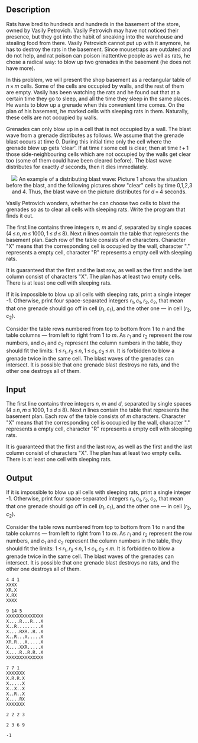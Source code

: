 ## Description

<div><p>Rats have bred to hundreds and hundreds in the basement of the store, owned by Vasily Petrovich. Vasily Petrovich may have not noticed their presence, but they got into the habit of sneaking into the warehouse and stealing food from there. Vasily Petrovich cannot put up with it anymore, he has to destroy the rats in the basement. Since mousetraps are outdated and do not help, and rat poison can poison inattentive people as well as rats, he chose a radical way: to blow up two grenades in the basement (he does not have more).</p><p>In this problem, we will present the shop basement as a rectangular table of <span class="tex-span"><i>n</i> × <i>m</i></span> cells. Some of the cells are occupied by walls, and the rest of them are empty. Vasily has been watching the rats and he found out that at a certain time they go to sleep, and all the time they sleep in the same places. He wants to blow up a grenade when this convenient time comes. On the plan of his basement, he marked cells with sleeping rats in them. Naturally, these cells are not occupied by walls.</p><p>Grenades can only blow up in a cell that is not occupied by a wall. The blast wave from a grenade distributes as follows. We assume that the grenade blast occurs at time 0. During this initial time only the cell where the grenade blew up gets 'clear'. If at time <span class="tex-span"><i>t</i></span> some cell is clear, then at time <span class="tex-span"><i>t</i> + 1</span> those side-neighbouring cells which are not occupied by the walls get clear too (some of them could have been cleared before). The blast wave distributes for exactly <span class="tex-span"><i>d</i></span> seconds, then it dies immediately.</p><center> <img class="tex-graphics" src="file://6xJBon03.png" style="max-width: 100.0%;max-height: 100.0%;">   <span class="tex-font-size-script">An example of a distributing blast wave: Picture 1 shows the situation before the blast, and the following pictures show "clear" cells by time 0,1,2,3 and 4. Thus, the blast wave on the picture distributes for <span class="tex-span"><i>d</i> = 4</span> seconds.</span> </center><p>Vasily Petrovich wonders, whether he can choose two cells to blast the grenades so as to clear all cells with sleeping rats. Write the program that finds it out.</p></div><div class="input-specification"><p>The first line contains three integers <span class="tex-span"><i>n</i></span>, <span class="tex-span"><i>m</i></span> and <span class="tex-span"><i>d</i></span>, separated by single spaces (<span class="tex-span">4 ≤ <i>n</i>, <i>m</i> ≤ 1000, 1 ≤ <i>d</i> ≤ 8</span>). Next <span class="tex-span"><i>n</i></span> lines contain the table that represents the basement plan. Each row of the table consists of <span class="tex-span"><i>m</i></span> characters. Character "<span class="tex-font-style-tt">X</span>" means that the corresponding cell is occupied by the wall, character "<span class="tex-font-style-tt">.</span>" represents a empty cell, character "<span class="tex-font-style-tt">R</span>" represents a empty cell with sleeping rats. </p><p>It is guaranteed that the first and the last row, as well as the first and the last column consist of characters "<span class="tex-font-style-tt">X</span>". The plan has at least two empty cells. There is at least one cell with sleeping rats.</p></div><div class="output-specification"><p>If it is impossible to blow up all cells with sleeping rats, print a single integer <span class="tex-font-style-tt">-1</span>. Otherwise, print four space-separated integers <span class="tex-span"><i>r</i><sub class="lower-index">1</sub>, <i>c</i><sub class="lower-index">1</sub>, <i>r</i><sub class="lower-index">2</sub>, <i>c</i><sub class="lower-index">2</sub></span>, that mean that one grenade should go off in cell <span class="tex-span">(<i>r</i><sub class="lower-index">1</sub>, <i>c</i><sub class="lower-index">1</sub>)</span>, and the other one — in cell <span class="tex-span">(<i>r</i><sub class="lower-index">2</sub>, <i>c</i><sub class="lower-index">2</sub>)</span>. </p><p>Consider the table rows numbered from top to bottom from 1 to <span class="tex-span"><i>n</i></span> and the table columns — from left to right from 1 to <span class="tex-span"><i>m</i></span>. As <span class="tex-span"><i>r</i><sub class="lower-index">1</sub></span> and <span class="tex-span"><i>r</i><sub class="lower-index">2</sub></span> represent the row numbers, and <span class="tex-span"><i>c</i><sub class="lower-index">1</sub></span> and <span class="tex-span"><i>c</i><sub class="lower-index">2</sub></span> represent the column numbers in the table, they should fit the limits: <span class="tex-span">1 ≤ <i>r</i><sub class="lower-index">1</sub>, <i>r</i><sub class="lower-index">2</sub> ≤ <i>n</i>, 1 ≤ <i>c</i><sub class="lower-index">1</sub>, <i>c</i><sub class="lower-index">2</sub> ≤ <i>m</i></span>. It is forbidden to blow a grenade twice in the same cell. The blast waves of the grenades can intersect. It is possible that one grenade blast destroys no rats, and the other one destroys all of them.</p></div>

## Input

<p>The first line contains three integers <span class="tex-span"><i>n</i></span>, <span class="tex-span"><i>m</i></span> and <span class="tex-span"><i>d</i></span>, separated by single spaces (<span class="tex-span">4 ≤ <i>n</i>, <i>m</i> ≤ 1000, 1 ≤ <i>d</i> ≤ 8</span>). Next <span class="tex-span"><i>n</i></span> lines contain the table that represents the basement plan. Each row of the table consists of <span class="tex-span"><i>m</i></span> characters. Character "<span class="tex-font-style-tt">X</span>" means that the corresponding cell is occupied by the wall, character "<span class="tex-font-style-tt">.</span>" represents a empty cell, character "<span class="tex-font-style-tt">R</span>" represents a empty cell with sleeping rats. </p><p>It is guaranteed that the first and the last row, as well as the first and the last column consist of characters "<span class="tex-font-style-tt">X</span>". The plan has at least two empty cells. There is at least one cell with sleeping rats.</p>

## Output

<p>If it is impossible to blow up all cells with sleeping rats, print a single integer <span class="tex-font-style-tt">-1</span>. Otherwise, print four space-separated integers <span class="tex-span"><i>r</i><sub class="lower-index">1</sub>, <i>c</i><sub class="lower-index">1</sub>, <i>r</i><sub class="lower-index">2</sub>, <i>c</i><sub class="lower-index">2</sub></span>, that mean that one grenade should go off in cell <span class="tex-span">(<i>r</i><sub class="lower-index">1</sub>, <i>c</i><sub class="lower-index">1</sub>)</span>, and the other one — in cell <span class="tex-span">(<i>r</i><sub class="lower-index">2</sub>, <i>c</i><sub class="lower-index">2</sub>)</span>. </p><p>Consider the table rows numbered from top to bottom from 1 to <span class="tex-span"><i>n</i></span> and the table columns — from left to right from 1 to <span class="tex-span"><i>m</i></span>. As <span class="tex-span"><i>r</i><sub class="lower-index">1</sub></span> and <span class="tex-span"><i>r</i><sub class="lower-index">2</sub></span> represent the row numbers, and <span class="tex-span"><i>c</i><sub class="lower-index">1</sub></span> and <span class="tex-span"><i>c</i><sub class="lower-index">2</sub></span> represent the column numbers in the table, they should fit the limits: <span class="tex-span">1 ≤ <i>r</i><sub class="lower-index">1</sub>, <i>r</i><sub class="lower-index">2</sub> ≤ <i>n</i>, 1 ≤ <i>c</i><sub class="lower-index">1</sub>, <i>c</i><sub class="lower-index">2</sub> ≤ <i>m</i></span>. It is forbidden to blow a grenade twice in the same cell. The blast waves of the grenades can intersect. It is possible that one grenade blast destroys no rats, and the other one destroys all of them.</p>





```input1
4 4 1
XXXX
XR.X
X.RX
XXXX

```




```input2
9 14 5
XXXXXXXXXXXXXX
X....R...R...X
X..R.........X
X....RXR..R..X
X..R...X.....X
XR.R...X.....X
X....XXR.....X
X....R..R.R..X
XXXXXXXXXXXXXX

```




```input3
7 7 1
XXXXXXX
X.R.R.X
X.....X
X..X..X
X..R..X
X....RX
XXXXXXX

```




```output1
2 2 2 3

```




```output2
2 3 6 9

```




```output3
-1

```


